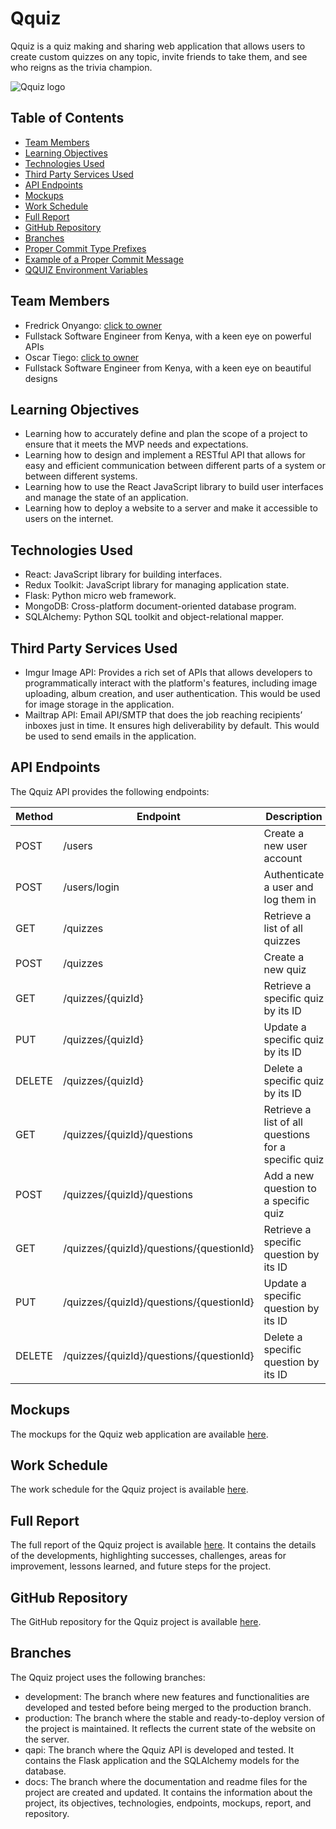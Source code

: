 # Qquiz

Qquiz is a quiz making and sharing web application that allows users to create custom quizzes on any topic, invite friends to take them, and see who reigns as the trivia champion.

![Qquiz logo](https://imgur.com/a5uotMs)

## Table of Contents

- [Team Members](#team-members)
- [Learning Objectives](#learning-objectives)
- [Technologies Used](#technologies-used)
- [Third Party Services Used](#third-party-services-used)
- [API Endpoints](#api-endpoints)
- [Mockups](#mockups)
- [Work Schedule](#work-schedule)
- [Full Report](#full-report)
- [GitHub Repository](#github-repository)
- [Branches](#branches)
- [Proper Commit Type Prefixes](#proper-commit-type-prefixes)
- [Example of a Proper Commit Message](#example-of-a-proper-commit-message)
- [QQUIZ Environment Variables](#qquiz-environment-variables)

## Team Members

- Fredrick Onyango: [click to owner](https://github.com/aTfure)
- Fullstack Software Engineer from Kenya, with a keen eye on powerful APIs
- Oscar Tiego: [click to owner](https://github.com/Tom-254)
- Fullstack Software Engineer from Kenya, with a keen eye on beautiful designs

## Learning Objectives

- Learning how to accurately define and plan the scope of a project to ensure that it meets the MVP needs and expectations.
- Learning how to design and implement a RESTful API that allows for easy and efficient communication between different parts of a system or between different systems.
- Learning how to use the React JavaScript library to build user interfaces and manage the state of an application.
- Learning how to deploy a website to a server and make it accessible to users on the internet.

## Technologies Used

- React: JavaScript library for building interfaces.
- Redux Toolkit: JavaScript library for managing application state.
- Flask: Python micro web framework.
- MongoDB: Cross-platform document-oriented database program.
- SQLAlchemy: Python SQL toolkit and object-relational mapper.

## Third Party Services Used

- Imgur Image API: Provides a rich set of APIs that allows developers to programmatically interact with the platform's features, including image uploading, album creation, and user authentication. This would be used for image storage in the application.
- Mailtrap API: Email API/SMTP that does the job reaching recipients’ inboxes just in time. It ensures high deliverability by default. This would be used to send emails in the application.

## API Endpoints

The Qquiz API provides the following endpoints:

| Method | Endpoint | Description |
| ------ | -------- | ----------- |
| POST | /users | Create a new user account |
| POST | /users/login | Authenticate a user and log them in |
| GET | /quizzes | Retrieve a list of all quizzes |
| POST | /quizzes | Create a new quiz |
| GET | /quizzes/{quizId} | Retrieve a specific quiz by its ID |
| PUT | /quizzes/{quizId} | Update a specific quiz by its ID |
| DELETE | /quizzes/{quizId} | Delete a specific quiz by its ID |
| GET | /quizzes/{quizId}/questions | Retrieve a list of all questions for a specific quiz |
| POST | /quizzes/{quizId}/questions | Add a new question to a specific quiz |
| GET | /quizzes/{quizId}/questions/{questionId} | Retrieve a specific question by its ID |
| PUT | /quizzes/{quizId}/questions/{questionId} | Update a specific question by its ID |
| DELETE | /quizzes/{quizId}/questions/{questionId} | Delete a specific question by its ID |

## Mockups

The mockups for the Qquiz web application are available [here](https://www.figma.com/file/9jxqZ6d7K4xh4J9Zx8k5gQ/Qquiz?node-id=0%3A1).

## Work Schedule

The work schedule for the Qquiz project is available [here](https://trello.com/b/6nWfLjyQ/qquiz).

## Full Report

The full report of the Qquiz project is available [here](https://docs.google.com/presentation/d/1v_EXXeENf_F3YDmbsBOdijNA5gDmViT3C-c9hNrdYZI/edit?usp=sharing). It contains the details of the developments, highlighting successes, challenges, areas for improvement, lessons learned, and future steps for the project.

## GitHub Repository

The GitHub repository for the Qquiz project is available [here](https://github.com/Tom-254/qquiz/).

## Branches

The Qquiz project uses the following branches:

- development: The branch where new features and functionalities are developed and tested before being merged to the production branch.
- production: The branch where the stable and ready-to-deploy version of the project is maintained. It reflects the current state of the website on the server.
- qapi: The branch where the Qquiz API is developed and tested. It contains the Flask application and the SQLAlchemy models for the database.
- docs: The branch where the documentation and readme files for the project are created and updated. It contains the information about the project, its objectives, technologies, endpoints, mockups, report, and repository.
